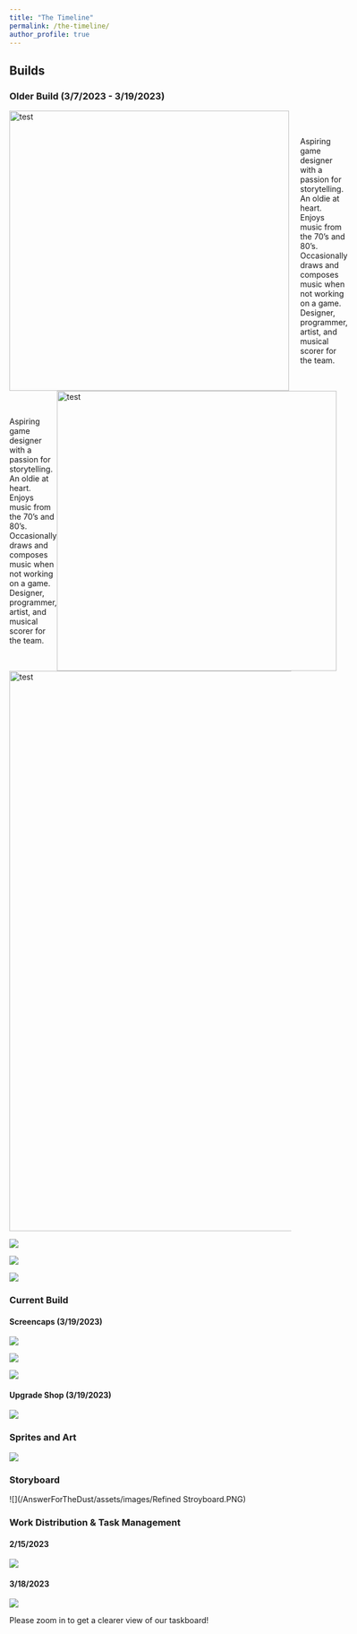 ```yaml
---
title: "The Timeline"
permalink: /the-timeline/
author_profile: true
---
```


## Builds

### Older Build (3/7/2023 - 3/19/2023)

<div style="display: flex; align-items: center;">
  <img src="/AnswerForTheDust/assets/images/oldgamesample1.png" alt="test" style="width: 500px; height: auto; margin-right: 20px;">
  <p style="flex-grow: 2;">Aspiring game designer with a passion for storytelling. An oldie at heart. Enjoys music from the 70’s and 80’s. Occasionally draws and composes music when not working on a game. Designer, programmer, artist, and musical scorer for the team.</p>
</div>


<div style="display: flex; align-items: center;">
  <p style="flex-grow: 1;">Aspiring game designer with a passion for storytelling. An oldie at heart. Enjoys music from the 70’s and 80’s. Occasionally draws and composes music when not working on a game. Designer, programmer, artist, and musical scorer for the team.</p>
  <img src="/AnswerForTheDust/assets/images/oldgamesample2.png" alt="test" style="width: 500px; height: auto; margin-right: 20px;">
</div>

<div style="display: flex; align-items: center;">
  <img src="/AnswerForTheDust/assets/images/oldupgradeshop.png" alt="test" style="width: 1000px; height: auto; margin-right: 20px;">
 </div>

![](/AnswerForTheDust/assets/images/oldgamesample1.png)

![](/AnswerForTheDust/assets/images/oldgamesample2.png)

![](/AnswerForTheDust/assets/images/oldupgradeshop.png)

### Current Build

#### Screencaps (3/19/2023)

![](/AnswerForTheDust/assets/images/gamesample1.png)

![](/AnswerForTheDust/assets/images/gamesample2.png)

![](/AnswerForTheDust/assets/images/gamesample3.png)

#### Upgrade Shop (3/19/2023)

![](/AnswerForTheDust/assets/images/upgradeshop.png)

### Sprites and Art

![](/AnswerForTheDust/assets/images/sprites.png)

### Storyboard

![](/AnswerForTheDust/assets/images/Refined Stroyboard.PNG)

### Work Distribution & Task Management

#### 2/15/2023

![](/AnswerForTheDust/assets/images/canvas-zombie.png)

#### 3/18/2023

![](/AnswerForTheDust/assets/images/tasklist2.png)

Please zoom in to get a clearer view of our taskboard!
